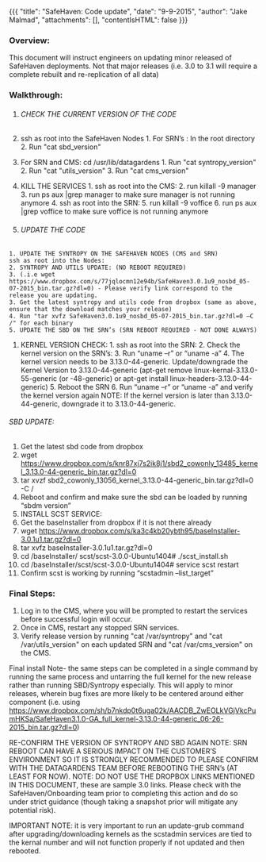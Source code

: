 {{{
  "title": "SafeHaven: Code update",
  "date": "9-9-2015",
  "author": "Jake Malmad",
  "attachments": [],
  "contentIsHTML": false
}}}

### Overview:
This document will instruct engineers on updating minor released of SafeHaven deployments. Not that major releases (i.e. 3.0 to 3.1 will require a complete rebuilt and re-replication of all data)

### Walkthrough:
  1. ###### CHECK THE CURRENT VERSION OF THE CODE
  2. ssh as root into the SafeHaven Nodes
    1. For SRN’s : In the root directory
    2. Run "cat sbd_version"
  3. For SRN and CMS: cd /usr/lib/datagardens
    1. Run "cat syntropy_version"
    2. Run "cat "utils_version"
    3. Run "cat cms_version"
  4. KILL THE SERVICES
    1. ssh as root into the CMS:
    2. run killall -9 manager
    3. run ps aux |grep manager to make sure manager is not running anymore
    4. ssh as root into the SRN:
    5. run killall -9 voffice
    6. run ps aux |grep voffice to make sure voffice is not running anymore

  1. ###### UPDATE THE CODE
    1. UPDATE THE SYNTROPY ON THE SAFEHAVEN NODES (CMS and SRN)
    ssh as root into the Nodes:
    2. SYNTROPY AND UTILS UPDATE: (NO REBOOT REQUIRED)
    3. (.i.e wget https://www.dropbox.com/s/77jqlocmn12e94b/SafeHaven3.0.1u9_nosbd_05-07-2015_bin.tar.gz?dl=0) - Please verify link correspond to the release you are updating.
    3. Get the latest syntropy and utils code from dropbox (same as above, ensure that the download matches your release)
    4. Run "tar xvfz SafeHaven3.0.1u9_nosbd_05-07-2015_bin.tar.gz?dl=0 –C /" for each binary
    5. UPDATE THE SBD ON THE SRN’s (SRN REBOOT REQUIRED - NOT DONE ALWAYS)

  1. KERNEL VERSION CHECK:
    1. ssh as root into the SRN:
    2. Check the kernel version on the SRN’s:
    3. Run “uname –r” or “uname -a”
    4. The kernel version needs to be 3.13.0-44-generic.
    Update/downgrade the Kernel Version to 3.13.0-44-generic (apt-get remove linux-kernal-3.13.0-55-generic (or -48-generic) or apt-get install linux-headers-3.13.0-44-generic)
    5. Reboot the SRN
    6. Run “uname –r” or “uname -a” and verify the kernel version again
NOTE: If the kernel version is later than 3.13.0-44-generic, downgrade it to 3.13.0-44-generic.

###### SBD UPDATE:
  1. Get the latest sbd code from dropbox
  2. wget https://www.dropbox.com/s/knr87xj7s2ik8j1/sbd2_cowonly_13485_kernel_3.13.0-44-generic_bin.tar.gz?dl=0
  3. tar xvzf sbd2_cowonly_13056_kernel_3.13.0-44-generic_bin.tar.gz?dl=0 -C /
  4. Reboot and confirm and make sure the sbd can be loaded by running “sbdm version”
  5. INSTALL SCST SERVICE:
  6. Get the baseInstaller from dropbox if it is not there already
  7. wget https://www.dropbox.com/s/ka3c4kb20ybth95/baseInstaller-3.0.1u1.tar.gz?dl=0
  8. tar xvfz baseInstaller-3.0.1u1.tar.gz?dl=0
  9. cd /baseInstaller/ scst/scst-3.0.0-Ubuntu1404# ./scst_install.sh
  10. cd /baseInstaller/scst/scst-3.0.0-Ubuntu1404# service scst restart
  11. Confirm scst is working by running “scstadmin –list_target”

### Final Steps:
  1. Log in to the CMS, where you will be prompted to restart the services before successful login will occur.
  2. Once in CMS, restart any stopped SRN services.
  3. Verify release version by running "cat /var/syntropy" and "cat /var/utils_version" on each updated SRN and "cat /var/cms_version" on the CMS.

  Final install Note- the same steps can be completed in a single command by running the same process and untarring the full kernel for the new release rather than running SBD/Syntropy especially. This will apply to minor releases, wherein bug fixes are more likely to be centered around either component (i.e. using https://www.dropbox.com/sh/b7nkdp0t6uga02k/AACDB_ZwEOLkVGjVkcPumHKSa/SafeHaven3.1.0-GA_full_kernel-3.13.0-44-generic_06-26-2015_bin.tar.gz?dl=0)

RE-CONFIRM THE VERSION OF SYNTROPY AND SBD AGAIN
NOTE: SRN REBOOT CAN HAVE A SERIOUS IMPACT ON THE CUSTOMER’S ENVIRONMENT SO IT IS STRONGLY RECOMMENDED TO PLEASE CONFIRM WITH THE DATAGARDENS TEAM BEFORE REBOOTING THE SRN’s (AT LEAST FOR NOW).
NOTE: DO NOT USE THE DROPBOX LINKS MENTIONED IN THIS DOCUMENT, these are sample 3.0 links. Please check with the SafeHaven/Onboarding team prior to completing this action and do so under strict guidance (though taking a snapshot prior will mitigate any potential risk).

IMPORTANT NOTE: it is very important to run an update-grub command after upgrading/downloading kernels as the scstadmin services are tied to the kernal number and will not function properly if not updated and then rebooted.
